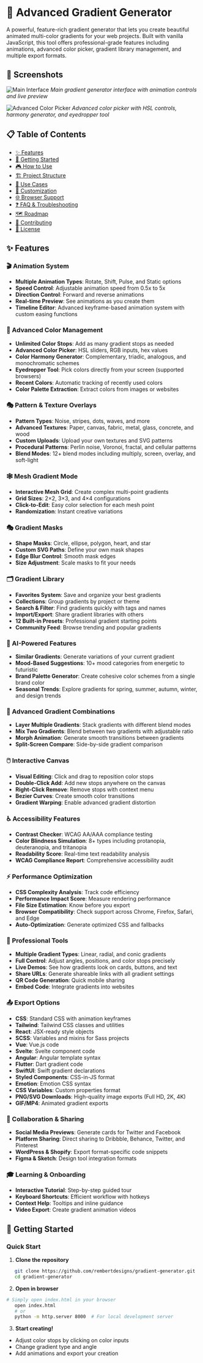 # 🎨 Advanced Gradient Generator

A powerful, feature-rich gradient generator that lets you create beautiful animated multi-color gradients for your web projects. Built with vanilla JavaScript, this tool offers professional-grade features including animations, advanced color picker, gradient library management, and multiple export formats.

## 📸 Screenshots

![Main Interface](https://via.placeholder.com/800x500/667eea/ffffff?text=Gradient+Generator+Interface)
*Main gradient generator interface with animation controls and live preview*

![Advanced Color Picker](https://via.placeholder.com/600x400/764ba2/ffffff?text=Advanced+Color+Picker)
*Advanced color picker with HSL controls, harmony generator, and eyedropper tool*

## 📋 Table of Contents

- [✨ Features](#-features)
- [🚀 Getting Started](#-getting-started)
- [🎮 How to Use](#-how-to-use)
- [🏗️ Project Structure](#️-project-structure)
- [🎯 Use Cases](#-use-cases)
- [🔧 Customization](#-customization)
- [🌐 Browser Support](#-browser-support)
- [❓ FAQ & Troubleshooting](#-faq--troubleshooting)
- [🗺️ Roadmap](#️-roadmap)
- [🤝 Contributing](#-contributing)
- [📜 License](#-license)

## ✨ Features

### 🎬 Animation System
- **Multiple Animation Types**: Rotate, Shift, Pulse, and Static options
- **Speed Control**: Adjustable animation speed from 0.5x to 5x
- **Direction Control**: Forward and reverse animations
- **Real-time Preview**: See animations as you create them
- **Timeline Editor**: Advanced keyframe-based animation system with custom easing functions

### 🎨 Advanced Color Management
- **Unlimited Color Stops**: Add as many gradient stops as needed
- **Advanced Color Picker**: HSL sliders, RGB inputs, hex values
- **Color Harmony Generator**: Complementary, triadic, analogous, and monochromatic schemes
- **Eyedropper Tool**: Pick colors directly from your screen (supported browsers)
- **Recent Colors**: Automatic tracking of recently used colors
- **Color Palette Extraction**: Extract colors from images or websites

### 🎭 Pattern & Texture Overlays
- **Pattern Types**: Noise, stripes, dots, waves, and more
- **Advanced Textures**: Paper, canvas, fabric, metal, glass, concrete, and wood
- **Custom Uploads**: Upload your own textures and SVG patterns
- **Procedural Patterns**: Perlin noise, Voronoi, fractal, and cellular patterns
- **Blend Modes**: 12+ blend modes including multiply, screen, overlay, and soft-light

### 🕸️ Mesh Gradient Mode
- **Interactive Mesh Grid**: Create complex multi-point gradients
- **Grid Sizes**: 2×2, 3×3, and 4×4 configurations
- **Click-to-Edit**: Easy color selection for each mesh point
- **Randomization**: Instant creative variations

### 🎭 Gradient Masks
- **Shape Masks**: Circle, ellipse, polygon, heart, and star
- **Custom SVG Paths**: Define your own mask shapes
- **Edge Blur Control**: Smooth mask edges
- **Size Adjustment**: Scale masks to fit your needs

### 🗂️ Gradient Library
- **Favorites System**: Save and organize your best gradients
- **Collections**: Group gradients by project or theme
- **Search & Filter**: Find gradients quickly with tags and names
- **Import/Export**: Share gradient libraries with others
- **12 Built-in Presets**: Professional gradient starting points
- **Community Feed**: Browse trending and popular gradients

### 🤖 AI-Powered Features
- **Similar Gradients**: Generate variations of your current gradient
- **Mood-Based Suggestions**: 10+ mood categories from energetic to futuristic
- **Brand Palette Generator**: Create cohesive color schemes from a single brand color
- **Seasonal Trends**: Explore gradients for spring, summer, autumn, winter, and design trends

### 🎨 Advanced Gradient Combinations
- **Layer Multiple Gradients**: Stack gradients with different blend modes
- **Mix Two Gradients**: Blend between two gradients with adjustable ratio
- **Morph Animation**: Generate smooth transitions between gradients
- **Split-Screen Compare**: Side-by-side gradient comparison

### 🖱️ Interactive Canvas
- **Visual Editing**: Click and drag to reposition color stops
- **Double-Click Add**: Add new stops anywhere on the canvas
- **Right-Click Remove**: Remove stops with context menu
- **Bezier Curves**: Create smooth color transitions
- **Gradient Warping**: Enable advanced gradient distortion

### ♿ Accessibility Features
- **Contrast Checker**: WCAG AA/AAA compliance testing
- **Color Blindness Simulation**: 8+ types including protanopia, deuteranopia, and tritanopia
- **Readability Score**: Real-time text readability analysis
- **WCAG Compliance Report**: Comprehensive accessibility audit

### ⚡ Performance Optimization
- **CSS Complexity Analysis**: Track code efficiency
- **Performance Impact Score**: Measure rendering performance
- **File Size Estimation**: Know before you export
- **Browser Compatibility**: Check support across Chrome, Firefox, Safari, and Edge
- **Auto-Optimization**: Generate optimized CSS and fallbacks

### 🔧 Professional Tools
- **Multiple Gradient Types**: Linear, radial, and conic gradients
- **Full Control**: Adjust angles, positions, and color stops precisely
- **Live Demos**: See how gradients look on cards, buttons, and text
- **Share URLs**: Generate shareable links with all gradient settings
- **QR Code Generation**: Quick mobile sharing
- **Embed Code**: Integrate gradients into websites

### 📤 Export Options
- **CSS**: Standard CSS with animation keyframes
- **Tailwind**: Tailwind CSS classes and utilities
- **React**: JSX-ready style objects
- **SCSS**: Variables and mixins for Sass projects
- **Vue**: Vue.js code
- **Svelte**: Svelte component code
- **Angular**: Angular template syntax
- **Flutter**: Dart gradient code
- **SwiftUI**: Swift gradient declarations
- **Styled Components**: CSS-in-JS format
- **Emotion**: Emotion CSS syntax
- **CSS Variables**: Custom properties format
- **PNG/SVG Downloads**: High-quality image exports (Full HD, 2K, 4K)
- **GIF/MP4**: Animated gradient exports

### 🤝 Collaboration & Sharing
- **Social Media Previews**: Generate cards for Twitter and Facebook
- **Platform Sharing**: Direct sharing to Dribbble, Behance, Twitter, and Pinterest
- **WordPress & Shopify**: Export format-specific code snippets
- **Figma & Sketch**: Design tool integration formats

### 🎓 Learning & Onboarding
- **Interactive Tutorial**: Step-by-step guided tour
- **Keyboard Shortcuts**: Efficient workflow with hotkeys
- **Context Help**: Tooltips and inline guidance
- **Video Export**: Create gradient animation videos

## 🚀 Getting Started

### Quick Start
1. **Clone the repository**
```bash
   git clone https://github.com/rembertdesigns/gradient-generator.git
   cd gradient-generator
```
2. **Open in browser**
```bash
# Simply open index.html in your browser
   open index.html
   # or
   python -m http.server 8000  # For local development server
```
3. **Start creating!**
- Adjust color stops by clicking on color inputs
- Change gradient type and angle
- Add animations and export your creation
